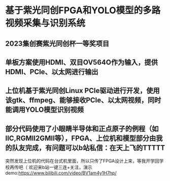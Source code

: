 # 基于紫光同创FPGA和YOLO模型的多路视频采集与识别系统
## 2023集创赛紫光同创杯一等奖项目
## 单板方案使用HDMI、双目OV564O作为输入，提供HDMI、PCIe、以太网进行输出
## 上位机基于紫光同创Linux PCIe驱动进行开发，使用该gtk、ffmpeg、能够接收PCIe、以太网视频，同时能调用YOLO模型识别视频
## 部分代码使用了小眼睛半导体和正点原子的例程（如IIC,RGMII2GMII等），FPGA、上位机和模型部分由我的队友完成，有问题可以b站私信：在天上飞的TTTTT
  突然发现上位机的代码在台式机里面，所以只传了FPGA设计上来，等我开学回学校再传吧（
  欢迎来b站一键三连+关注，演示demo:https://www.bilibili.com/video/BV1am4y1H7hp/

